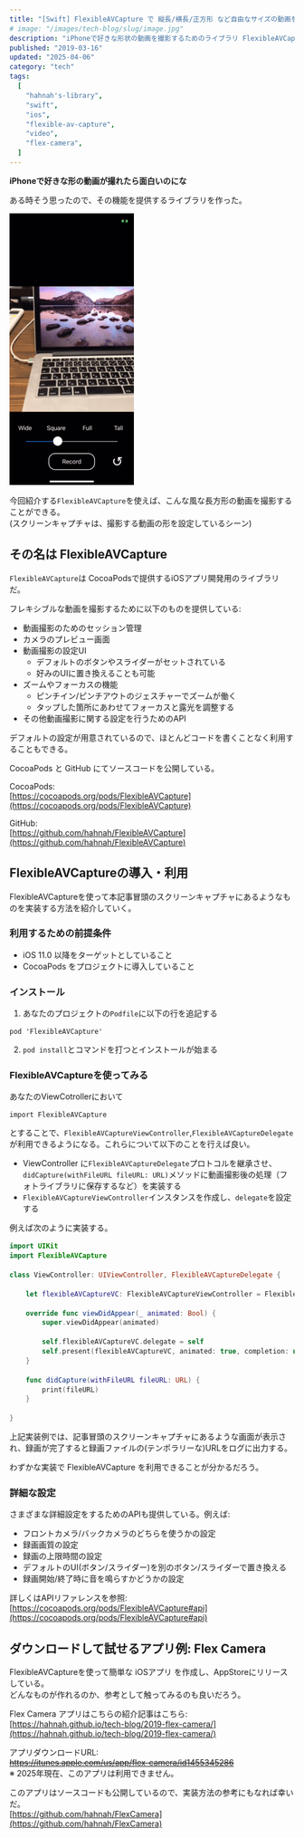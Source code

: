 ```yaml
---
title: "[Swift] FlexibleAVCapture で 縦長/横長/正方形 など自由なサイズの動画を撮影する"
# image: "/images/tech-blog/slug/image.jpg"
description: "iPhoneで好きな形状の動画を撮影するためのライブラリ FlexibleAVCapture を作成した"
published: "2019-03-16"
updated: "2025-04-06"
category: "tech"
tags:
  [
    "hahnah's-library",
    "swift",
    "ios",
    "flexible-av-capture",
    "video",
    "flex-camera",
  ]
---
```


**iPhoneで好きな形の動画が撮れたら面白いのにな**

ある時そう思ったので、その機能を提供するライブラリを作った。

![screencapture](/images/tech-blog/2019-swift-flexible-av-capture/screencapture.gif)

今回紹介する`FlexibleAVCapture`を使えば、こんな風な長方形の動画を撮影することができる。  
(スクリーンキャプチャは、撮影する動画の形を設定しているシーン)

## その名は FlexibleAVCapture

`FlexibleAVCapture`は CocoaPodsで提供するiOSアプリ開発用のライブラリだ。

フレキシブルな動画を撮影するために以下のものを提供している:

- 動画撮影のためのセッション管理
- カメラのプレビュー画面
- 動画撮影の設定UI
  - デフォルトのボタンやスライダーがセットされている
  - 好みのUIに置き換えることも可能
- ズームやフォーカスの機能
  - ピンチイン/ピンチアウトのジェスチャーでズームが働く
  - タップした箇所にあわせてフォーカスと露光を調整する
- その他動画撮影に関する設定を行うためのAPI

デフォルトの設定が用意されているので、ほとんどコードを書くことなく利用することもできる。

CocoaPods と GitHub にてソースコードを公開している。

CocoaPods:  
[https://cocoapods.org/pods/FlexibleAVCapture](https://cocoapods.org/pods/FlexibleAVCapture)

GitHub:  
[https://github.com/hahnah/FlexibleAVCapture](https://github.com/hahnah/FlexibleAVCapture)

## FlexibleAVCaptureの導入・利用

FlexibleAVCaptureを使って本記事冒頭のスクリーンキャプチャにあるようなものを実装する方法を紹介していく。

### 利用するための前提条件

- iOS 11.0 以降をターゲットとしていること
- CocoaPods をプロジェクトに導入していること

### インストール

1. あなたのプロジェクトの`Podfile`に以下の行を追記する

```
pod 'FlexibleAVCapture'
```

2. `pod install`とコマンドを打つとインストールが始まる

### FlexibleAVCaptureを使ってみる

あなたのViewCotrollerにおいて

```
import FlexibleAVCapture
```

とすることで、`FlexibleAVCaptureViewController`,`FlexibleAVCaptureDelegate`が利用できるようになる。これらについて以下のことを行えば良い。

- ViewController に`FlexibleAVCaptureDelegate`プロトコルを継承させ、`didCapture(withFileURL fileURL: URL)`メソッドに動画撮影後の処理（フォトライブラリに保存するなど）を実装する
- `FlexibleAVCaptureViewController`インスタンスを作成し、`delegate`を設定する

例えば次のように実装する。

```swift
import UIKit
import FlexibleAVCapture

class ViewController: UIViewController, FlexibleAVCaptureDelegate {

    let flexibleAVCaptureVC: FlexibleAVCaptureViewController = FlexibleAVCaptureViewController()

    override func viewDidAppear(_ animated: Bool) {
        super.viewDidAppear(animated)

        self.flexibleAVCaptureVC.delegate = self
        self.present(flexibleAVCaptureVC, animated: true, completion: nil)
    }

    func didCapture(withFileURL fileURL: URL) {
        print(fileURL)
    }

}
```

上記実装例では、記事冒頭のスクリーンキャプチャにあるような画面が表示され、録画が完了すると録画ファイルの(テンポラリーな)URLをログに出力する。

わずかな実装で FlexibleAVCapture を利用できることが分かるだろう。

### 詳細な設定

さまざまな詳細設定をするためのAPIも提供している。例えば:

- フロントカメラ/バックカメラのどちらを使うかの設定
- 録画画質の設定
- 録画の上限時間の設定
- デフォルトのUI(ボタン/スライダー)を別のボタン/スライダーで置き換える
- 録画開始/終了時に音を鳴らすかどうかの設定

詳しくはAPIリファレンスを参照:  
[https://cocoapods.org/pods/FlexibleAVCapture#api](https://cocoapods.org/pods/FlexibleAVCapture#api)

## ダウンロードして試せるアプリ例: Flex Camera

FlexibleAVCaptureを使って簡単な iOSアプリ を作成し、AppStoreにリリースしている。  
どんなものが作れるのか、参考として触ってみるのも良いだろう。

Flex Camera アプリはこちらの紹介記事はこちら:  
[https://hahnah.github.io/tech-blog/2019-flex-camera/](https://hahnah.github.io/tech-blog/2019-flex-camera/)

アプリダウンロードURL:  
~~https://itunes.apple.com/us/app/flex-camera/id1455345286~~  
※ 2025年現在、このアプリは利用できません。

このアプリはソースコードも公開しているので、実装方法の参考にもなれば幸いだ。  
[https://github.com/hahnah/FlexCamera](https://github.com/hahnah/FlexCamera)
